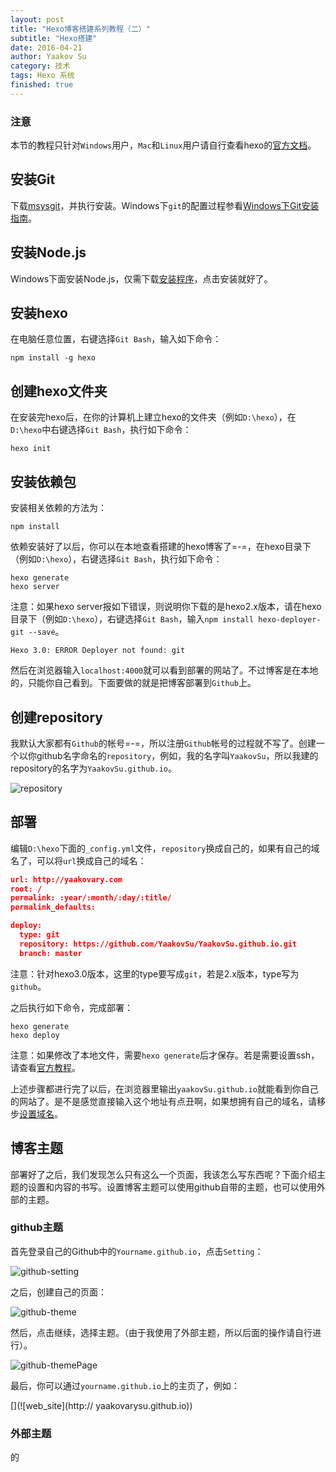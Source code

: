 ```yaml
---
layout: post
title: "Hexo博客搭建系列教程（二）"
subtitle: "Hexo搭建"
date: 2016-04-21
author: Yaakov Su
category: 技术
tags: Hexo 系统
finished: true
---
```




### 注意

本节的教程只针对`Windows`用户，`Mac`和`Linux`用户请自行查看hexo的[官方文档](https://hexo.io/zh-cn/docs/)。

##  安装Git
下载[msysgit](http://code.google.com/p/msysgit/)，并执行安装。Windows下`git`的配置过程参看[Windows下Git安装指南](http://www.cnblogs.com/zhcncn/p/3787849.html)。

## 安装Node.js
Windows下面安装Node.js，仅需下载[安装程序](https://nodejs.org/en/)，点击安装就好了。



##  安装hexo

在电脑任意位置，右键选择`Git Bash`，输入如下命令：

```shell
npm install -g hexo
```

##  创建hexo文件夹

在安装完hexo后，在你的计算机上建立hexo的文件夹（例如`D:\hexo`），在`D:\hexo`中右键选择`Git Bash`，执行如下命令：

```shell
hexo init
```



## 安装依赖包

安装相关依赖的方法为：

```shell
npm install
```



依赖安装好了以后，你可以在本地查看搭建的hexo博客了=-=，在hexo目录下（例如`D:\hexo`），右键选择`Git Bash`，执行如下命令：

```shell
hexo generate
hexo server
```

注意：如果hexo server报如下错误，则说明你下载的是hexo2.x版本，请在hexo目录下（例如`D:\hexo`），右键选择`Git Bash`，输入`npm install hexo-deployer-git --save`。

```shell
Hexo 3.0: ERROR Deployer not found: git
```



然后在浏览器输入`localhost:4000`就可以看到部署的网站了。不过博客是在本地的，只能你自己看到。下面要做的就是把博客部署到`Github`上。

## 创建repository

我默认大家都有`Github`的帐号=-=，所以注册`Github`帐号的过程就不写了。创建一个以你github名字命名的`repository`，例如，我的名字叫`YaakovSu`，所以我建的repository的名字为`YaakovSu.github.io`。

![repository](http://yaakovary.com/img/blog/createRepository.png)



## 部署

编辑`D:\hexo`下面的`_config.yml`文件，`repository`换成自己的，如果有自己的域名了，可以将`url`换成自己的域名：

```json
url: http://yaakovary.com
root: /
permalink: :year/:month/:day/:title/
permalink_defaults:

deploy:
  type: git
  repository: https://github.com/YaakovSu/YaakovSu.github.io.git
  branch: master
```

注意：针对hexo3.0版本，这里的type要写成`git`，若是2.x版本，type写为`github`。

之后执行如下命令，完成部署：

```shell
hexo generate
hexo deploy
```

注意：如果修改了本地文件，需要`hexo generate`后才保存。若是需要设置ssh，请查看[官方教程](https://help.github.com/articles/generating-an-ssh-key/)。

上述步骤都进行完了以后，在浏览器里输出`yaakovSu.github.io`就能看到你自己的网站了。是不是感觉直接输入这个地址有点丑啊，如果想拥有自己的域名，请移步[设置域名](http://yaakovary.com/%E6%8A%80%E6%9C%AF/dnscreate.html)。



## 博客主题

部署好了之后，我们发现怎么只有这么一个页面，我该怎么写东西呢？下面介绍主题的设置和内容的书写。设置博客主题可以使用github自带的主题，也可以使用外部的主题。

### github主题

首先登录自己的Github中的`Yourname.github.io`，点击`Setting`：

![github-setting](http://yaakovary.com/img/blog/githubsetting.png)

之后，创建自己的页面：

![github-theme](http://yaakovary.com/img/blog/githubTheme1.png)

然后，点击继续，选择主题。（由于我使用了外部主题，所以后面的操作请自行进行）。

![github-themePage](http://yaakovary.com/img/blog/githubThemePage.png)

最后，你可以通过`yourname.github.io`上的主页了，例如：

[](![web_site](http:// yaakovarysu.github.io))

### 外部主题

的

